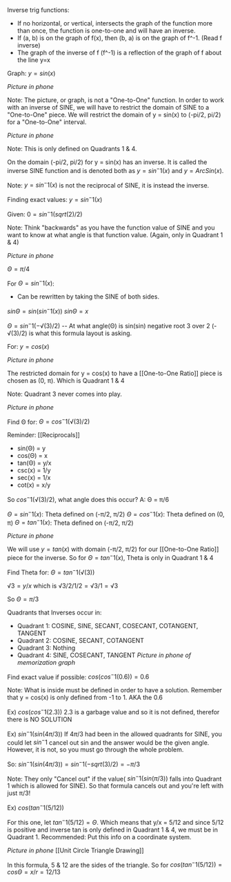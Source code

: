 Inverse trig functions:
- If no horizontal, or vertical, intersects the graph of the function more than once, the function is one-to-one and will have an inverse.
- If (a, b) is on the graph of f(x), then (b, a) is on the graph of f^-1. (Read f inverse)
- The graph of the inverse of f (f^-1) is a reflection of the graph of f about the line y=x

Graph: $y = sin(x)$

*Picture in phone*

Note: The picture, or graph, is not a "One-to-One" function. In order to work with an inverse of SINE, we will have to restrict the domain of SINE to a "One-to-One" piece. We will restrict the domain of y = sin(x) to (-pi/2, pi/2) for a "One-to-One" interval.

*Picture in phone*

Note: This is only defined on Quadrants 1 & 4.

On the domain (-pi/2, pi/2) for y = sin(x) has an inverse. It is called the inverse SINE function and is denoted both as $y = sin^-1(x)$ and $y = ArcSin(x)$.

Note: $y = sin^-1(x)$ is not the reciprocal of SINE, it is instead the inverse.

Finding exact values: $y = sin^-1(x)$

Given: $0 = sin^-1(sqrt(2)/2)$

Note: Think "backwards" as you have the function value of SINE and you want to know at what angle is that function value. (Again, only in Quadrant 1 & 4)

*Picture in phone*

$Θ = π/4$

For $Θ = sin^-1(x)$:
- Can be rewritten by taking the SINE of both sides.

$sinΘ = sin(sin^-1(x))$
$sinΘ = x$

$Θ = sin^-1(-√(3)/2)$  --  At what angle(Θ) is sin(sin) negative root 3 over 2 (-√(3)/2) is what this formula layout is asking.

For: $y = cos(x)$

*Picture in phone*

The restricted domain for y = cos(x) to have a [[One-to-One Ratio]] piece is chosen as (0, π). Which is Quadrant 1 & 4

Note: Quadrant 3 never comes into play.

*Picture in phone*

Find Θ for: $Θ = cos^-1(√(3)/2)$

Reminder: [[Reciprocals]]
- sin(Θ) = y
- cos(Θ) = x
- tan(Θ) = y/x
- csc(x) = 1/y
- sec(x) = 1/x
- cot(x) = x/y

So $cos^-1(√(3)/2)$, what angle does this occur?
A: Θ = π/6

$Θ = sin^-1(x)$: Theta defined on (-π/2, π/2)
$Θ = cos^-1(x)$: Theta defined on (0, π)
$Θ = tan^-1(x)$: Theta defined on (-π/2, π/2)

*Picture in phone*

We will use $y = tan(x)$ with domain (-π/2, π/2) for our [[One-to-One Ratio]] piece for the inverse.
So for $Θ = tan^-1(x)$, Theta is only in Quadrant 1 & 4

Find Theta for: $Θ = tan^-1(√(3))$

$√3 = y/x$ which is $√3/2 / 1/2 = √3/1 = √3$

So $Θ = π/3$

Quadrants that Inverses occur in:
- Quadrant 1: COSINE, SINE, SECANT, COSECANT, COTANGENT, TANGENT
- Quadrant 2: COSINE, SECANT, COTANGENT
- Quadrant 3: Nothing
- Quadrant 4: SINE, COSECANT, TANGENT
*Picture in phone of memorization graph*

Find exact value if possible: $cos(cos^-1(0.6)) = 0.6$

Note: What is inside must be defined in order to have a solution. Remember that y = cos(x) is only defined from -1 to 1. AKA the 0.6

Ex) $cos(cos^-1(2.3))$
2.3 is a garbage value and so it is not defined, therefor there is NO SOLUTION

Ex) $sin^-1(sin(4π/3))$
If $4π/3$ had been in the allowed quadrants for SINE, you could let $sin^-1$ cancel out sin and the answer would be the given angle. However, it is not, so you must go through the whole problem.

So: $sin^-1(sin(4π/3)) = sin^-1(-sqrt(3)/2) = -π/3$

Note: They only "Cancel out" if the value( $sin^-1(sin(π/3))$ falls into Quadrant 1 which is allowed for SINE). So that formula cancels out and you're left with just π/3!

Ex) $cos(tan^-1(5/12))$

For this one, let $tan^-1(5/12) = Θ$. Which means that y/x = 5/12 and since 5/12 is positive and inverse tan is only defined in Quadrant 1 & 4, we must be in Quadrant 1.
Recommended: Put this info on a coordinate system.

*Picture in phone*
[[Unit Circle Triangle Drawing]]

In this formula, 5 & 12 are the sides of the triangle.
So for $cos(tan^-1(5/12)) = cosΘ = x/r = 12/13$


